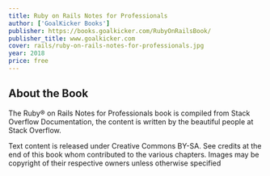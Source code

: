 ```yaml
---
title: Ruby on Rails Notes for Professionals 
author: ['GoalKicker Books']
publisher: https://books.goalkicker.com/RubyOnRailsBook/
publisher_title: www.goalkicker.com
cover: rails/ruby-on-rails-notes-for-professionals.jpg
year: 2018
price: free 
---
```


## About the Book

The Ruby® on Rails Notes for Professionals book is compiled from Stack Overflow Documentation, the content is written by the beautiful people at Stack Overflow. 

Text content is released under Creative Commons BY-SA. See credits at the end of this book whom contributed to the various chapters. Images may be copyright of their respective owners unless otherwise specified

